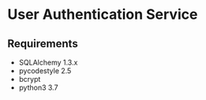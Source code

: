 # User Authentication Service

## Requirements

+ SQLAlchemy 1.3.x
+ pycodestyle 2.5
+ bcrypt
+ python3 3.7

